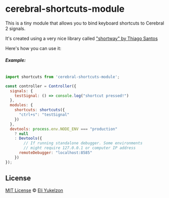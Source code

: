 # cerebral-shortcuts-module

This is a tiny module that allows you to bind keyboard shortcuts to Cerebral 2 signals.

It's created using a very nice library called ["shortway" by Thiago Santos](https://github.com/thiamsantos/shortway)

Here's how you can use it:

##### Example:
```javascript

import shortcuts from 'cerebral-shortcuts-module';

const controller = Controller({
  signals: {
    testSignal: () => console.log("shortcut pressed!")
  },
  modules: {
    shortcuts: shortcuts({
      "ctrl+s": "testSignal"
    })
  },
  devtools: process.env.NODE_ENV === "production"
    ? null
    : Devtools({
        // If running standalone debugger. Some environments
        // might require 127.0.0.1 or computer IP address
      remoteDebugger: "localhost:8585"
    })
});

```


## License
[MIT License](LICENSE.md) &copy; [Eli Yukelzon](https://blog.reflog.me/)
